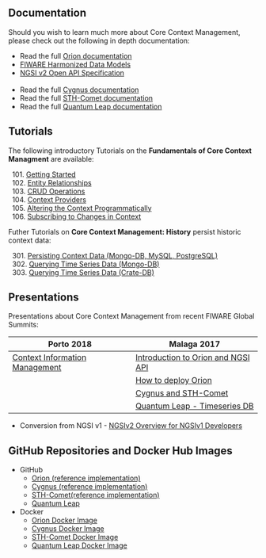 ## Documentation

Should you wish to learn much more about Core Context Management, please check
out the following in depth documentation:

-   Read the full
    [Orion documentation](https://fiware-orion.readthedocs.io/en/latest/)
-   [FIWARE Harmonized Data Models](http://schema.fiware.org)
-   [NGSI v2 Open API Specification](https://swagger.lab.fiware.org/?url=https://raw.githubusercontent.com/Fiware/specifications/master/OpenAPI/ngsiv2/ngsiv2-openapi.json)
    <br/><br/>
-   Read the full
    [Cygnus documentation](https://fiware-cygnus.readthedocs.io/en/latest/)
-   Read the full
    [STH-Comet documentation](https://fiware-sth-comet.readthedocs.io/en/latest/)
-   Read the full [Quantum Leap documentation](https://quantumleap.rtfd.io/)

## Tutorials

The following introductory Tutorials on the **Fundamentals of Core Context
Managment** are available:

&nbsp; 101.
[Getting Started](https://fiware-tutorials.readthedocs.io/en/latest/getting-started)<br/>
&nbsp; 102.
[Entity Relationships](https://fiware-tutorials.readthedocs.io/en/latest/entity-relationships)<br/>
&nbsp; 103.
[CRUD Operations](https://fiware-tutorials.readthedocs.io/en/latest/crud-operations)<br/>
&nbsp; 104.
[Context Providers](https://fiware-tutorials.readthedocs.io/en/latest/context-providers)<br/>
&nbsp; 105.
[Altering the Context Programmatically](https://fiware-tutorials.readthedocs.io/en/latest/accessing-context)<br/>
&nbsp; 106.
[Subscribing to Changes in Context](https://fiware-tutorials.readthedocs.io/en/latest/subscriptions)<br/>

Futher Tutorials on **Core Context Management: History** persist historic
context data:

&nbsp; 301.
[Persisting Context Data (Mongo-DB, MySQL, PostgreSQL)](https://fiware-tutorials.readthedocs.io/en/latest/historic-context)<br/>
&nbsp; 302.
[Querying Time Series Data (Mongo-DB)](https://fiware-tutorials.readthedocs.io/en/latest/short-term-history)<br/>
&nbsp; 303.
[Querying Time Series Data (Crate-DB)](https://fiware-tutorials.readthedocs.io/en/latest/time-series-data)<br/>

## Presentations

Presentations about Core Context Management from recent FIWARE Global Summits:

| Porto 2018                                                                                                                      | Malaga 2017                                                                                                                                |
| ------------------------------------------------------------------------------------------------------------------------------- | ------------------------------------------------------------------------------------------------------------------------------------------ |
| [Context Information Management](https://www.slideshare.net/FI-WARE/fiware-global-summit-fiware-context-information-management) | [Introduction to Orion and NGSI API](https://www.slideshare.net/FI-WARE/fiware-tech-summit-jose-manuel-cantera-fiware-ngsiv2-introduction) |
|                                                                                                                                 | [How to deploy Orion](https://www.slideshare.net/FI-WARE/fiware-tech-summit-fernando-lopez-how-to-deploy-context-broker-in-10-minutes)     |
|                                                                                                                                 | [Cygnus and STH-Comet](https://www.slideshare.net/FI-WARE/fiware-tech-summit-joaquin-salvachua-fiware-cygnus-and-sthcomet)                 |
|                                                                                                                                 | [Quantum Leap - Timeseries DB](https://www.slideshare.net/FI-WARE/fiware-tech-summit-quantum-leap-a-fiware-ttmeseries-db)                  |

-   Conversion from NGSI v1 -
    [NGSIv2 Overview for NGSIv1 Developers](http://bit.ly/ngsiv2-vs-ngsiv1)

## GitHub Repositories and Docker Hub Images

-   GitHub
    -   [Orion (reference implementation)](https://github.com/telefonicaid/fiware-orion/)
    -   [Cygnus (reference implementation)](https://github.com/ging/fiware-cygnus/)
    -   [STH-Comet(reference implementation)](https://github.com/ging/fiware-sth-comet/)
    -   [Quantum Leap](https://github.com/smartsdk/ngsi-timeseries-api/)
-   Docker
    -   [Orion Docker Image](https://hub.docker.com/r/fiware/orion/)
    -   [Cygnus Docker Image](https://hub.docker.com/r/ging/fiware-cygnus/)
    -   [STH-Comet Docker Image](https://hub.docker.com/r/fiware/sth-comet/)
    -   [Quantum Leap Docker Image](https://hub.docker.com/r/smartsdk/quantumleap/)
